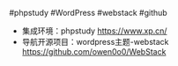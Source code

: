 
#phpstudy #WordPress #webstack #github

- 集成环境：phpstudy
	https://www.xp.cn/
- 导航开源项目：wordpress主题-webstack
	https://github.com/owen0o0/WebStack